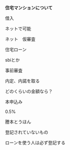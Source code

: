 **住宅マンションについて**

借入

  

ネットで可能

ネット　仮審査

住宅ローン

sbiとか

  

事前審査

内定、内諾を取る

  

どのくらいの金額なら？

  

本申込み

  

0.5%

謄本とうほん

  

登記されていないもの

ローンを使う人は必ず登記する